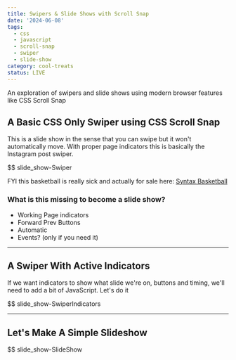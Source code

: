 ```yaml
---
title: Swipers & Slide Shows with Scroll Snap
date: '2024-06-08'
tags:
  - css
  - javascript
  - scroll-snap
  - swiper
  - slide-show
category: cool-treats
status: LIVE
---
```


An exploration of swipers and slide shows using modern browser features like CSS Scroll Snap

<!-- excerpt -->

## A Basic CSS Only Swiper using CSS Scroll Snap

This is a slide show in the sense that you can swipe but it won't automatically move.  With proper page indicators this is basically the Instagram post swiper.

$$ slide_show-Swiper

FYI this basketball is really sick and actually for sale here: [Syntax Basketball](https://sentry.shop/products/syntax-basketball)

### What is this missing to become a slide show?

* Working Page indicators
* Forward Prev Buttons
* Automatic 
* Events? (only if you need it)

___

## A Swiper With Active Indicators

If we want indicators to show what slide we're on, buttons and timing, we'll need to add a bit of JavaScript. Let's do it

$$ slide_show-SwiperIndicators

___

## Let's Make A Simple Slideshow

$$ slide_show-SlideShow
